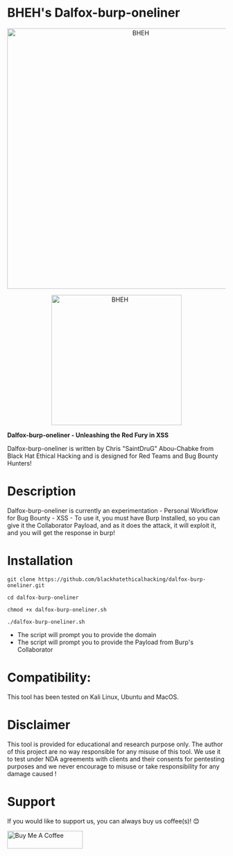 # BHEH's Dalfox-burp-oneliner

<p align="center">
<a href="https://www.blackhatethicalhacking.com"><img src="https://pbs.twimg.com/profile_banners/770898848197795840/1650879597/1500x500" width="600px" alt="BHEH"></a>
</p>
<p align="center">
<a href="https://www.blackhatethicalhacking.com"><img src="https://www.blackhatethicalhacking.com/wp-content/uploads/2022/06/BHEH_logo.png" width="300px" alt="BHEH"></a>
</p>

<p align="center">

**Dalfox-burp-oneliner - Unleashing the Red Fury in XSS**

Dalfox-burp-oneliner is written by Chris "SaintDruG" Abou-Chabke from Black Hat Ethical Hacking and is designed for Red Teams and Bug Bounty Hunters!
</p>

# Description

Dalfox-burp-oneliner is currently an experimentation - Personal Workflow for Bug Bounty - XSS - To use it, you must have Burp Installed, so you can give it the Collaborator Payload, and as it does the attack, it will exploit it, and you will get the response in burp!



# Installation

`git clone https://github.com/blackhatethicalhacking/dalfox-burp-oneliner.git`

`cd dalfox-burp-oneliner`

`chmod +x dalfox-burp-oneliner.sh`

`./dalfox-burp-oneliner.sh`

- The script will prompt you to provide the domain
- The script will prompt you to provide the Payload from Burp's Collaborator

# Compatibility: 

This tool has been tested on Kali Linux, Ubuntu and MacOS.

# Disclaimer

This tool is provided for educational and research purpose only. The author of this project are no way responsible for any misuse of this tool. 
We use it to test under NDA agreements with clients and their consents for pentesting purposes and we never encourage to misuse or take responsibility for any damage caused !

# Support

If you would like to support us, you can always buy us coffee(s)! :blush:

<a href="https://www.buymeacoffee.com/bheh" target="_blank"><img src="https://cdn.buymeacoffee.com/buttons/default-orange.png" alt="Buy Me A Coffee" height="41" width="174"></a>

